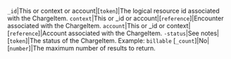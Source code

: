  `_id`|This or context or account|[`token`]|The logical resource id associated with the ChargeItem.
 `context`|This or _id or account|[`reference`]|Encounter associated with the ChargeItem.
 `account`|This or _id or context|[`reference`]|Account associated with the ChargeItem.
 `-status`|See notes|[`token`]|The status of the ChargeItem. Example: `billable`
 [`_count`]|No|[`number`]|The maximum number of results to return.
